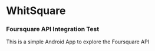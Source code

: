 # WhitSquare
### Foursquare API Integration Test

This is a simple Android App to explore the Foursquare API

